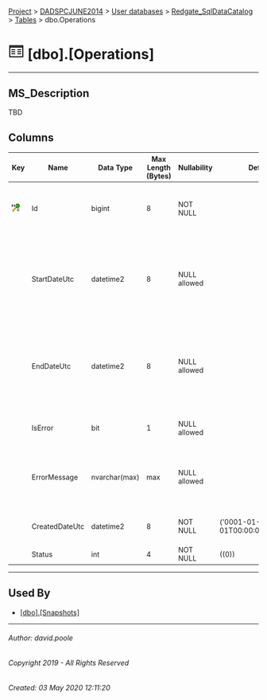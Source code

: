 #### 

[Project](../../../../readme.md) > [DADSPCJUNE2014](../../../readme.md) > [User databases](../../readme.md) > [Redgate_SqlDataCatalog](../readme.md) > [Tables](Tables.md) > dbo.Operations

# ![Tables](../../../../Images/Table32.png) [dbo].[Operations]

---

## <a name="#description"></a>MS_Description

TBD

## <a name="#columns"></a>Columns

| Key | Name | Data Type | Max Length (Bytes) | Nullability | Default | Description |
|---|---|---|---|---|---|---|
| [![Cluster Primary Key PK_Operations: Id](../../../../Images/pkcluster.png)](#indexes) | Id | bigint | 8 | NOT NULL |  | _The clustered primary key that uniquely identifies the dbo.Operations record._ |
|  | StartDateUtc | datetime2 | 8 | NULL allowed |  | _The date/time at which the operation commenced.  The difference between StartDateUtc and EndDateUtc gives the duration of the operation._ |
|  | EndDateUtc | datetime2 | 8 | NULL allowed |  | _The date/time at which the operation completed.  The difference between StartDateUtc and EndDateUtc gives the duration of the operation._ |
|  | IsError | bit | 1 | NULL allowed |  | _TRUE indicates that the operation resulted in an error_ |
|  | ErrorMessage | nvarchar(max) | max | NULL allowed |  | _Any error message detected by the data catalog for this operation will appear  in this column._ |
|  | CreatedDateUtc | datetime2 | 8 | NOT NULL | ('0001-01-01T00:00:00.0000000') | _The date/time at which the operation was created._ |
|  | Status | int | 4 | NOT NULL | ((0)) | _TBD_ |


---

## <a name="#usedby"></a>Used By

* [[dbo].[Snapshots]](Snapshots.md)


---

###### Author:  david.poole

###### Copyright 2019 - All Rights Reserved

###### Created: 03 May 2020 12:11:20

